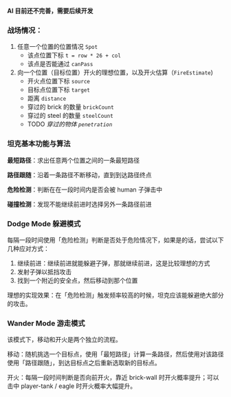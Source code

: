 **AI 目前还不完善，需要后续开发**

### 战场情况：

1. 任意一个位置的位置情况 `Spot`
   * 该点位置下标  `t = row * 26 + col`
   * 该点是否能通过 `canPass`
2. 向一个位置（目标位置）开火的理想位置，以及开火估算（`FireEstimate`)
   * 开火点位置下标 `source`
   * 目标点位置下标 `target`
   * 距离 `distance`
   * 穿过的 brick 的数量 `brickCount`
   * 穿过的 steel 的数量 `steelCount`
   * TODO *穿过的物体 `penetration`*


### 坦克基本功能与算法

**最短路径**：求出任意两个位置之间的一条最短路径

**路径跟随**：沿着一条路径不断移动，直到到达路径终点

**危险检测**：判断在在一段时间内是否会被 human 子弹击中

**碰撞检测**：发现不能继续前进时选择另外一条路径前进


### Dodge Mode 躲避模式

每隔一段时间使用「危险检测」判断是否处于危险情况下，如果是的话，尝试以下几种应对方式：

1. 继续前进：继续前进就能躲避子弹，那就继续前进，这是比较理想的方式
2. 发射子弹以抵挡攻击
3. 找到一个附近的安全点，然后移动到那个位置

理想的实现效果：在「危险检测」触发频率较高的时候，坦克应该能躲避绝大部分的攻击。

### Wander Mode 游走模式

该模式下，移动和开火是两个独立的流程。

移动：随机挑选一个目标点，使用「最短路径」计算一条路径，然后使用对该路径使用「路径跟随」，到达目标点之后重新选取新的目标点。

开火：每隔一段时间判断是否向前开火，靠近 brick-wall 时开火概率提升；可以击中 player-tank / eagle 时开火概率大幅提升。

